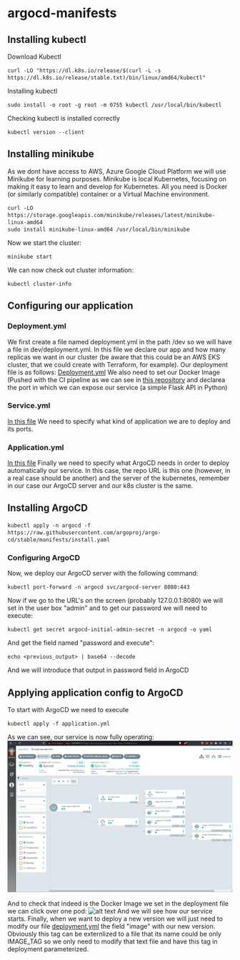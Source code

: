 # argocd-manifests
## Installing kubectl
Download Kubectl
```
curl -LO "https://dl.k8s.io/release/$(curl -L -s https://dl.k8s.io/release/stable.txt)/bin/linux/amd64/kubectl"
```
Installing kubectl
```
sudo install -o root -g root -m 0755 kubectl /usr/local/bin/kubectl
```
Checking kubectl is installed correctly
```
kubectl version --client
```


## Installing minikube
As we dont have access to AWS, Azure Google Cloud Platform we will use Minikube for learning purposes. Minikube is local Kubernetes, focusing on making it easy to learn and develop for Kubernetes. All you need is Docker (or similarly compatible) container or a Virtual Machine environment. 
```
curl -LO https://storage.googleapis.com/minikube/releases/latest/minikube-linux-amd64
sudo install minikube-linux-amd64 /usr/local/bin/minikube
```
Now we start the cluster: 
```
minikube start
```
We can now check out cluster information: 
```
kubectl cluster-info
```
## Configuring our application
### Deployment.yml
We first create a file named deployment.yml in the path /dev so we will have a file in dev/deployment.yml. In this file we declare our app and how many replicas we want in our cluster (be aware that this could be an AWS EKS cluster, that we could create with Terraform, for example). Our deployment file is as follows:
[Deployment.yml](https://github.com/AntonioBriPerez/argocd-manifests/blob/main/dev/deployment.yml)
We also need to set our Docker Image (Pushed with the CI pipeline as we can see in [this repository](https://github.com/AntonioBriPerez/CI-CD-argoCD-sample-app)
and declarea the port in which we can expose our service (a simple Flask API in Python) 

### Service.yml
[In this file](https://github.com/AntonioBriPerez/argocd-manifests/blob/main/dev/service.yml) We need to specify what kind of application we are to deploy and its ports. 

### Application.yml
[In this file](https://github.com/AntonioBriPerez/argocd-manifests/blob/main/application.yml) Finally we need to specify what ArgoCD needs in order to deploy automatically our service. In this case, the repo URL is this one (however, in a real case should be another) and the server of the kubernetes, remember in our case our ArgoCD server and our k8s cluster is the same. 

## Installing ArgoCD
```
kubectl apply -n argocd -f https://raw.githubusercontent.com/argoproj/argo-cd/stable/manifests/install.yaml
```

### Configuring ArgoCD
Now, we deploy our ArgoCD server with the following command: 
```
kubectl port-forward -n argocd svc/argocd-server 8080:443
```
Now if we go to the URL's on the screen (probably 127.0.0.1:8080) we will set in the user box "admin" and to get our password we will need to execute: 
```
kubectl get secret argocd-initial-admin-secret -n argocd -o yaml
```
And get the field named "password and execute": 
```
echo <previous_output> | base64 --decode
```
And we will introduce that output in password field in ArgoCD

## Applying application config to ArgoCD
To start with ArgoCD we need to execute
```
kubectl apply -f application.yml 
```
As we can see, our service is now fully operating: 
![alt text](https://github.com/AntonioBriPerez/argocd-manifests/blob/main/images/ArgoCD%20deployment.png)

And to check that indeed is the Docker Image we set in the deployment file we can click over one pod: 
![alt text]([https://github.com/AntonioBriPerez/argocd-manifests/blob/main/images/ArgoCD%20deployment.png](https://github.com/AntonioBriPerez/argocd-manifests/blob/main/images/argo_cd_docker_deployment.png))
And we will see how our service starts. Finally, when we want to deploy a new version we will just need to modify our file [deployment.yml](https://github.com/AntonioBriPerez/argocd-manifests/blob/main/dev/deployment.yml) the field "image" with our new version. Obviously this tag can be externlized to a file that its name could be only IMAGE_TAG so we only need to modify that text file and have this tag in deployment parameterized. 
